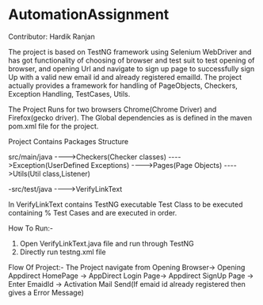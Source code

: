 # AutomationAssignment
Contributor: Hardik Ranjan

The project is based on TestNG framework using Selenium WebDriver and  has got functionality of choosing of browser and test suit to test opening of browser, and opening Url and navigate to sign up page to successfully sign Up with a valid new email id and already registered emailId. The project actually provides a framework for handling of PageObjects, Checkers, Exception Handling, TestCases, Utils.

The Project Runs for two browsers Chrome(Chrome Driver) and Firefox(gecko driver). The Global dependencies as is defined in the maven pom.xml file for the project. 


Project Contains Packages Structure

src/main/java
---->Checkers(Checker classes)
---->Exception(UserDefined Exceptions)
---->Pages(Page Objects)
---->Utils(Util class,Listener)

-src/test/java
---->VerifyLinkText


In VerifyLinkText contains TestNG executable Test Class to be executed containing % Test Cases and are executed in order.

How To Run:- 
1. Open VerifyLinkText.java file and run through TestNG
2. Directly run testng.xml file

Flow Of Project:- 
The Project navigate from Opening Browser-> Opening Appdirect HomePage -> AppDirect Login Page-> Appdirect SignUp Page -> Enter EmaidId -> Activation Mail Send(If emaid id already registered then gives a Error Message)
